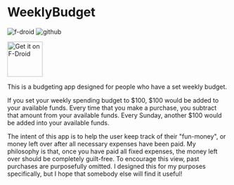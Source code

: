 # WeeklyBudget

![f-droid](https://img.shields.io/f-droid/v/com.cohenchris.weeklybudget.svg)
![github](https://img.shields.io/github/release/cohenchris/WeeklyBudget.svg?logo=github)

[<img src="https://fdroid.gitlab.io/artwork/badge/get-it-on.png"
     alt="Get it on F-Droid"
     height="80">](https://f-droid.org/packages/com.cohenchris.weeklybudget/)

This is a budgeting app designed for people who have a set weekly budget.

If you set your weekly spending budget to $100, $100 would be added to your
available funds. Every time that you make a purchase, you subtract that
amount from your available funds. Every Sunday, another $100 would be added into
your available funds.

The intent of this app is to help the user keep track of their "fun-money", or money left
over after all necessary expenses have been paid. My philosophy is that, once you
have paid all fixed expenses, the money left over should be completely guilt-free.
To encourage this view, past purchases are purposefully omitted. I designed this for
my purposes specifically, but I hope that somebody else will find it useful!
